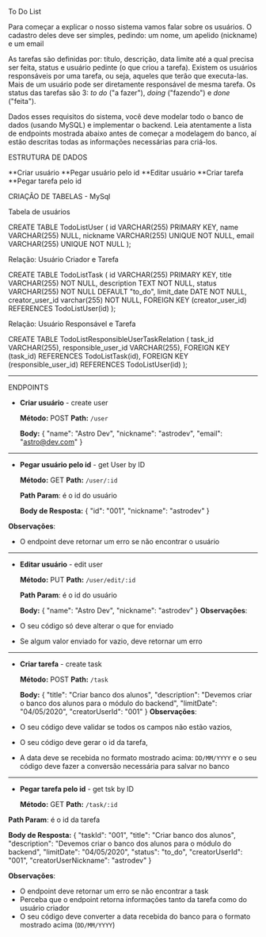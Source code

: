 To Do List

Para começar a explicar o nosso sistema vamos falar sobre os usuários. O cadastro deles deve ser simples, pedindo: um nome, um apelido (nickname) e um email

As tarefas são definidas por: título, descrição, data limite até a qual precisa ser feita, status e usuário pedinte (o que criou a tarefa). Existem os usuários responsáveis por uma tarefa, ou seja, aqueles que terão que executa-las. Mais de um usuário pode ser diretamente responsável de mesma tarefa. Os status das tarefas são 3: *to do* ("a fazer"), *doing* ("fazendo") e *done* ("feita").

Dados esses requisitos do sistema, você deve modelar todo o banco de dados (usando MySQL) e implementar o backend. Leia atentamente a lista de endpoints mostrada abaixo antes de começar a modelagem do banco, aí estão descritas todas as informações necessárias para criá-los.

ESTRUTURA DE DADOS

**Criar usuário
**Pegar usuário pelo id
**Editar usuário
**Criar tarefa
**Pegar tarefa pelo id


CRIAÇÃO DE TABELAS - MySql

Tabela de usuários

CREATE TABLE TodoListUser (
		id VARCHAR(255) PRIMARY KEY, 
    name VARCHAR(255) NULL, 
    nickname VARCHAR(255) UNIQUE NOT NULL, 
    email VARCHAR(255) UNIQUE NOT NULL
);


Relação: Usuário Criador e Tarefa

CREATE TABLE TodoListTask (
		id VARCHAR(255) PRIMARY KEY, 
    title VARCHAR(255) NOT NULL, 
    description TEXT NOT NULL, 
    status VARCHAR(255) NOT NULL DEFAULT "to_do",
    limit_date DATE NOT NULL,
    creator_user_id varchar(255) NOT NULL,
    FOREIGN KEY (creator_user_id) REFERENCES TodoListUser(id)
);


Relação: Usuário Responsável e Tarefa

CREATE TABLE TodoListResponsibleUserTaskRelation (
		task_id VARCHAR(255),
    responsible_user_id VARCHAR(255),
    FOREIGN KEY (task_id) REFERENCES TodoListTask(id),
    FOREIGN KEY (responsible_user_id) REFERENCES TodoListUser(id)
);


----------------------------------------------------------------------------------------

ENDPOINTS

- **Criar usuário** -  create user
    
    **Método:** POST
    **Path:** `/user`
    
    **Body:**
    {
	"name": "Astro Dev",
	"nickname": "astrodev",
	"email": "astro@dev.com"
}
-------------------------------------------------------------------------------------------

- **Pegar usuário pelo id**  - get User by ID
    
    **Método:** GET
    **Path:** `/user/:id`
    
    **Path Param**: é o id do usuário
    
    **Body de Resposta:**
    {
	"id": "001",
	"nickname": "astrodev"
}

**Observações**:

- O endpoint deve retornar um erro se não encontrar o usuário
---------------------------------------------------------------------------------------------


- **Editar usuário** - edit user
    
    **Método:** PUT
    **Path:** `/user/edit/:id`
    
    **Path Param**: é o id do usuário
    
    **Body:**
    {
	"name": "Astro Dev",
	"nickname": "astrodev"
}
**Observações**:

- O seu código só deve alterar o que for enviado
- Se algum valor enviado for vazio, deve retornar um erro

---------------------------------------------------------------------------------------------

- **Criar tarefa** - create task
    
    **Método:** POST
    **Path:** `/task`
    
    **Body:**
    {
	"title": "Criar banco dos alunos",
	"description": "Devemos criar o banco dos alunos para o módulo do backend",
	"limitDate": "04/05/2020",
	"creatorUserId": "001"
}
**Observações**:

- O seu código deve validar se todos os campos não estão vazios,
- O seu código deve gerar o id da tarefa,
- A data deve se recebida no formato mostrado acima: `DD/MM/YYYY` e o seu código deve fazer a conversão necessária para salvar no banco


------------------------------------------------------------------------------------------------


- **Pegar tarefa pelo id** - get tsk by ID
    
    **Método:** GET
    **Path:** `/task/:id`
    

**Path Param**: é o id da tarefa

**Body de Resposta:**
{
	"taskId": "001",
	"title": "Criar banco dos alunos",
	"description": "Devemos criar o banco dos alunos para o módulo do backend",
	"limitDate": "04/05/2020",
	"status": "to_do",
	"creatorUserId": "001",
	"creatorUserNickname": "astrodev"
}

**Observações**:

- O endpoint deve retornar um erro se não encontrar a task
- Perceba que o endpoint retorna informações tanto da tarefa como do usuário criador
- O seu código deve converter a data recebida do banco para o formato mostrado acima (`DD/MM/YYYY`)
